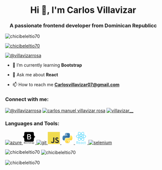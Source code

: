 <h1 align="center">Hi 👋, I'm Carlos Villavizar</h1>
<h3 align="center">A passionate frontend developer from Dominican Republicc</h3>

<p align="left"> <img src="https://komarev.com/ghpvc/?username=chicibeleltio70&label=Profile%20views&color=0e75b6&style=flat" alt="chicibeleltio70" /> </p>

<p align="left"> <a href="https://github.com/ryo-ma/github-profile-trophy"><img src="https://github-profile-trophy.vercel.app/?username=chicibeleltio70" alt="chicibeleltio70" /></a> </p>

<p align="left"> <a href="https://twitter.com/@villavizarrosa" target="blank"><img src="https://img.shields.io/twitter/follow/@villavizarrosa?logo=twitter&style=for-the-badge" alt="@villavizarrosa" /></a> </p>

- 🌱 I’m currently learning **Bootstrap**

- 💬 Ask me about **React**

- 📫 How to reach me **Carlosvillavizar07@gmail.com**

<h3 align="left">Connect with me:</h3>
<p align="left">
<a href="https://twitter.com/@villavizarrosa" target="blank"><img align="center" src="https://raw.githubusercontent.com/rahuldkjain/github-profile-readme-generator/master/src/images/icons/Social/twitter.svg" alt="@villavizarrosa" height="30" width="40" /></a>
<a href="https://linkedin.com/in/carlos manuel villavizar rosa" target="blank"><img align="center" src="https://raw.githubusercontent.com/rahuldkjain/github-profile-readme-generator/master/src/images/icons/Social/linked-in-alt.svg" alt="carlos manuel villavizar rosa" height="30" width="40" /></a>
<a href="https://instagram.com/villavizar__" target="blank"><img align="center" src="https://raw.githubusercontent.com/rahuldkjain/github-profile-readme-generator/master/src/images/icons/Social/instagram.svg" alt="villavizar__" height="30" width="40" /></a>
</p>

<h3 align="left">Languages and Tools:</h3>
<p align="left"> <a href="https://azure.microsoft.com/en-in/" target="_blank" rel="noreferrer"> <img src="https://www.vectorlogo.zone/logos/microsoft_azure/microsoft_azure-icon.svg" alt="azure" width="40" height="40"/> </a> <a href="https://getbootstrap.com" target="_blank" rel="noreferrer"> <img src="https://raw.githubusercontent.com/devicons/devicon/master/icons/bootstrap/bootstrap-plain-wordmark.svg" alt="bootstrap" width="40" height="40"/> </a> <a href="https://git-scm.com/" target="_blank" rel="noreferrer"> <img src="https://www.vectorlogo.zone/logos/git-scm/git-scm-icon.svg" alt="git" width="40" height="40"/> </a> <a href="https://developer.mozilla.org/en-US/docs/Web/JavaScript" target="_blank" rel="noreferrer"> <img src="https://raw.githubusercontent.com/devicons/devicon/master/icons/javascript/javascript-original.svg" alt="javascript" width="40" height="40"/> </a> <a href="https://www.python.org" target="_blank" rel="noreferrer"> <img src="https://raw.githubusercontent.com/devicons/devicon/master/icons/python/python-original.svg" alt="python" width="40" height="40"/> </a> <a href="https://reactjs.org/" target="_blank" rel="noreferrer"> <img src="https://raw.githubusercontent.com/devicons/devicon/master/icons/react/react-original-wordmark.svg" alt="react" width="40" height="40"/> </a> <a href="https://www.selenium.dev" target="_blank" rel="noreferrer"> <img src="https://raw.githubusercontent.com/detain/svg-logos/780f25886640cef088af994181646db2f6b1a3f8/svg/selenium-logo.svg" alt="selenium" width="40" height="40"/> </a> </p>

<p><img align="left" src="https://github-readme-stats.vercel.app/api/top-langs?username=chicibeleltio70&show_icons=true&locale=en&layout=compact" alt="chicibeleltio70" /></p>

<p>&nbsp;<img align="center" src="https://github-readme-stats.vercel.app/api?username=chicibeleltio70&show_icons=true&locale=en" alt="chicibeleltio70" /></p>

<p><img align="center" src="https://github-readme-streak-stats.herokuapp.com/?user=chicibeleltio70&" alt="chicibeleltio70" /></p>
